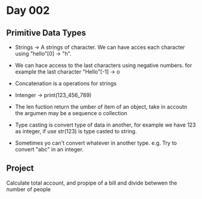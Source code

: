 # Day 002

## Primitive Data Types
- Strings -> A strings of character. We can have acces each character using "hello"[0] -> "h".
- We can hace access to the last characters using negative numbers. for example the last character "Hello"[-1] -> o
- Concatenation is a operations for strings

- Intenger -> print(123_456_789)

- The len fuction return the umber of item of an object, take in accoutn the argumen may be a sequence o collection

- Type casting is convert type of data in another, for example we have 123 as integer, if use str(123) is type casted to string.

- Sometimes yo can't convert whatever in another type. e.g. Try to convert "abc" in an integer.


## Project
Calculate total account, and propipe of a bill and divide betwwen the number of people